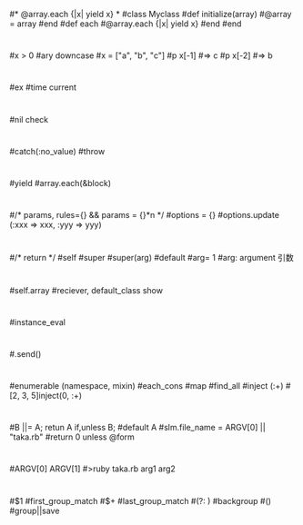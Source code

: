 #* @array.each {|x| yield x} *
#class Myclass
#def initialize(array)
#@array = array
#end
#def each
#@array.each {|x| yield x}
#end
#end
#
#x > 0 
#ary downcase
#x = ["a", "b", "c"]
#p x[-1] #=> c
#p x[-2] #=> b
#
#ex
#time current
#
#nil check
#
#
#catch(:no_value)
#throw
#
#yield
#array.each(&block)
#
#/* params, rules={} && params = {}*n */
#options = {}
#options.update (:xxx => xxx, :yyy => yyy)
#
#/* return */
#self
#super
#super(arg) #default #arg= 1
#arg: argument 引数
#
#self.array #reciever, default_class show
#
#instance_eval
#
#.send()
#
#enumerable (namespace, mixin)
#each_cons
#map
#find_all
#inject (:+)     #[2, 3, 5]inject(0, :+)
#
#B ||= A; retun A if,unless B; #default A
#slm.file_name = ARGV[0] || "taka.rb"
#return 0 unless @form
#
#ARGV[0] ARGV[1]
#>ruby taka.rb arg1 arg2
#
#$1 #first_group_match
#$+ #last_group_match
#(?: ) #backgroup
#()    #group||save
